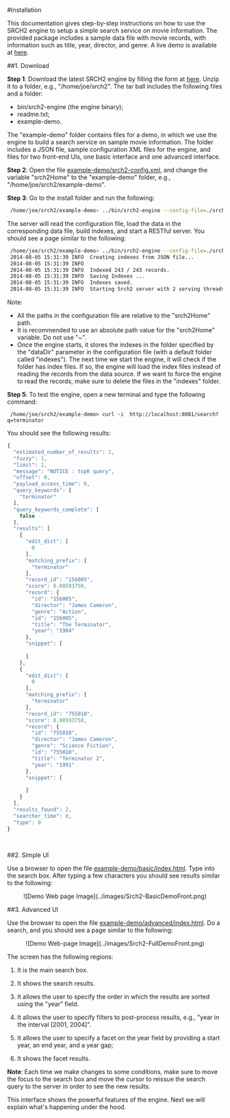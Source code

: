 
#Installation


This documentation gives step-by-step instructions on how to use the SRCH2 engine to setup a simple search service on movie information. The provided package includes a sample data file with movie records, with information such as title, year, director, and genre. A live demo is available at [here](http://demo.srch2.com/movies/).


##1. Download


<b>Step 1</b>: Download the latest SRCH2 engine by filling the form at [here](http://www.srch2.com/download). Unzip it to a folder, e.g., "/home/joe/srch2". The tar ball includes the following files and a folder:

 - bin/srch2-engine (the engine binary);
 - readme.txt;
 - example-demo.
 
The "example-demo" folder contains files for a demo, in which we use the engine to build a search service on sample movie information. The folder includes a JSON file, sample configuration XML files for the engine, and files for two front-end UIs, one basic interface and one advanced interface.

<b>Step 2</b>: Open the file [example-demo/srch2-config.xml](../example-demo/srch2-config.xml), and change the variable "srch2Home" to the "example-demo" folder, e.g., "/home/joe/srch2/example-demo".

<b>Step 3</b>: Go to the install folder and run the following:

```bash
 /home/joe/srch2/example-demo> ../bin/srch2-engine --config-file=./srch2-config.xml
```

The server will read the configuration file, load the data in the corresponding data file, build indexes, and start a RESTful server. You should see a page similar to the following:

```bash
 /home/joe/srch2/example-demo> ../bin/srch2-engine --config-file=./srch2-config.xml
 2014-08-05 15:31:39 INFO  Creating indexes from JSON file...
 2014-08-05 15:31:39 INFO	                                                     
 2014-08-05 15:31:39 INFO  Indexed 243 / 243 records.
 2014-08-05 15:31:39 INFO  Saving Indexes ...
 2014-08-05 15:31:39 INFO  Indexes saved.
 2014-08-05 15:31:39 INFO  Starting Srch2 server with 2 serving threads at 0.0.0.0:8081
```

Note:

 - All the paths in the configuration file are relative to the "srch2Home" path.
 - It is recommended to use an absolute path value for the "srch2Home" variable.  Do not use "~".
 - Once the engine starts, it stores the indexes in the folder specified by the "dataDir" parameter in the configuration file (with a default folder called "indexes"). The next time we start the engine, it will check if the folder has index files. If so, the engine will load the index files instead of reading the records from the data source. If we want to force the engine to read the records, make sure to delete the files in the "indexes" folder.

<b>Step 5</b>: To test the engine, open a new terminal and type the following command:
```bsh
 /home/joe/srch2/example-demo> curl -i  http://localhost:8081/search?q=terminator
```

You should see the following results:

```js
{
  "estimated_number_of_results": 2,
  "fuzzy": 1,
  "limit": 2,
  "message": "NOTICE : topK query",
  "offset": 0,
  "payload_access_time": 0,
  "query_keywords": [
    "terminator"
  ],
  "query_keywords_complete": [
    false
  ],
  "results": [
    {
      "edit_dist": [
        0
      ],
      "matching_prefix": [
        "terminator"
      ],
      "record_id": "156005",
      "score": 8.08593750,
      "record": {
        "id": "156005",
        "director": "James Cameron",
        "genre": "Action",
        "id": "156005",
        "title": "The Terminator",
        "year": "1984"
      },
      "snippet": [
        
      ]
    },
    {
      "edit_dist": [
        0
      ],
      "matching_prefix": [
        "terminator"
      ],
      "record_id": "755010",
      "score": 8.08593750,
      "record": {
        "id": "755010",
        "director": "James Cameron",
        "genre": "Science Fiction",
        "id": "755010",
        "title": "Terminator 2",
        "year": "1991"
      },
      "snippet": [
        
      ]
    }
  ],
  "results_found": 2,
  "searcher_time": 0,
  "type": 0
}
```
</br>


##2. Simple UI

Use a browser to open the file [example-demo/basic/index.html](../example-demo/basic/index.html). Type into the search box.  After typing a few characters you should see results similar to the following:

<center>
![Demo Web page Image](../images/Srch2-BasicDemoFront.png)
</center>

##3. Advanced UI

Use the browser to open the file [example-demo/advanced/index.html](../example-demo/advanced/index.html). Do a search, and you should see a page similar to the following:

<center>
![Demo Web-page Image](../images/Srch2-FullDemoFront.png)
</center>

The screen has the following regions:

1. It is the main search box.

2. It shows the search results.

3. It allows the user to specify the order in which the results are sorted using the "year" field.

4. It allows the user to specify filters to post-process results, e.g., "year in the interval [2001, 2004]".

5. It allows the user to specify a facet on the year field by providing a start year, an end year, and a year gap;

6. It shows the facet results.

<b>Note</b>: Each time we make changes to some conditions, make sure to move the focus to the search box and move the cursor to reissue the search query to the server in order to see the new results.

This interface shows the powerful features of the engine.  Next we will explain what's happening under the hood.
